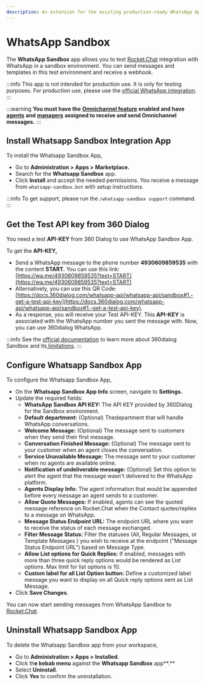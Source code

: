 ```yaml
---
description: An extension for the existing production-ready WhatsApp App.
---
```


# WhatsApp Sandbox

The **WhatsApp Sandbox** app allows you to test [Rocket.Chat](http://rocket.chat/) integration with WhatsApp in a sandbox environment. You can send messages and templates in this test environment and receive a webhook.

:::info
This app is not intended for production use. It is only for testing purposes. For production use, please use the [official WhatsApp integration](../whatsapp/).
:::

:::warning
**You must have the** [**Omnichannel feature**](https://docs.rocket.chat/use-rocket.chat/omnichannel#enable-omnichannel) **enabled and have** [**agents**](https://docs.rocket.chat/use-rocket.chat/omnichannel/agents) **and** [**managers**](https://docs.rocket.chat/use-rocket.chat/omnichannel/managers) **assigned to receive and send Omnichannel messages.**
:::

## Install Whatsapp Sandbox Integration App

To install the Whatsapp Sandbox App,

* Go to **Administration > Apps > Marketplace.**
* Search for the **Whatsapp Sandbox** app.
* Click **Install** and accept the needed permissions.  You receive a message from `whatsapp-sandbox.bot` with setup instructions.

:::info
To get support, please run the `/whatsapp-sandbox support` command.
:::

## Get the Test API key from 360 Dialog

You need a test **API-KEY** from 360 Dialog to use WhatsApp Sandbox App.

To get the **API-KEY,**

* Send a WhatsApp message to the phone number **4930609859535** with the content **START.** You can use this link: [https://wa.me/4930609859535?text=START](https://wa.me/4930609859535?text=START)
* Alternatively, you can use this QR Code: [https://docs.360dialog.com/whatsapp-api/whatsapp-api/sandbox#1.-get-a-test-api-key](https://docs.360dialog.com/whatsapp-api/whatsapp-api/sandbox#1.-get-a-test-api-key).
* As a response, you will receive your Test API-KEY. This **API-KEY** is associated with the WhatsApp number you sent the message with. Now, you can use 360dialog WhatsApp.

:::info
See the [official documentation](https://docs.360dialog.com/docs/whatsapp-api/sandbox) to learn more about 360dialog Sandbox and its[ limitations](https://docs.360dialog.com/docs/whatsapp-api/sandbox#sandbox-limitations).
:::

## Configure Whatsapp Sandbox App

To configure the Whatsapp Sandbox App,

* On the **Whatsapp Sandbox App Info** screen, navigate to **Settings.**
* Update the required fields:
  * **WhatsApp Sandbox API KEY:** The API KEY provided by 360Dialog for the Sandbox environment.
  * **Default department:** (Optional) Thedepartment that will handle WhatsApp conversations.
  * **Welcome Message:** (Optional) The message sent to customers when they send their first message.
  * **Conversation Finished Message:** (Optional) The message  sent to your customer when an agent closes the conversation.
  * **Service Unavailable Message:** The message sent to your customer when no agents are available online.
  * **Notification of undeliverable message:** (Optional) Set this option to alert the agent that the message wasn't delivered to the WhatsApp platform.
  * **Agents Display Info:** The agent information that would be appended before every message an agent sends to a customer.
  * **Allow Quote Messages:** If enabled, agents can see the quoted message reference on Rocket.Chat when the Contact quotes/replies to a message on WhatsApp.
  * **Message Status Endpoint URL:** The endpoint URL where you want to receive the status of each message exchanged.
  * **Filter Message Status:** Filter the statuses (All, Regular Messages, or Template Messages ) you wish to receive at the endpoint ("Message Status Endpoint URL") based on Message Type.
  * **Allow List options for Quick Replies:** If enabled, messages with more than three quick reply options would be rendered as List options.  Max limit for list options is 10.
  * **Custom label for all List Option button:** Define a customized label message you want to display on all Quick reply options sent as List Message.
* Click **Save Changes**.

You can now start sending messages from WhatsApp Sandbox to [Rocket.Chat](http://rocket.chat/).

## Uninstall Whatsapp Sandbox App

To delete the Whatsapp Sandbox app from your workspace,

* Go to **Administration > Apps > Installed.**
* Click th**e kebab menu** against the **Whatsapp Sandbox** app**.**
* Select **Uninstall**.
* Click **Yes** to confirm the uninstallation.
